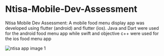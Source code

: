 # Ntisa-Mobile-Dev-Assessment
Ntisa Mobile Dev Assessment: A mobile food menu display app was developed using flutter (android) and flutter (ios).
Java and Dart were used for the android food menu app while swift and objective c++ were used for the ios food menu app

![ntisa app image 1](https://user-images.githubusercontent.com/112475290/192113924-d6a1d77c-3f5a-4c0e-b7ac-f37e98e16cfb.jpg)
